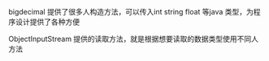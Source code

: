 
bigdecimal 提供了很多人构造方法，可以传入int string float 等java 类型，为程序设计提供了各种方便

ObjectInputStream 提供的读取方法，就是根据想要读取的数据类型使用不同人方法
